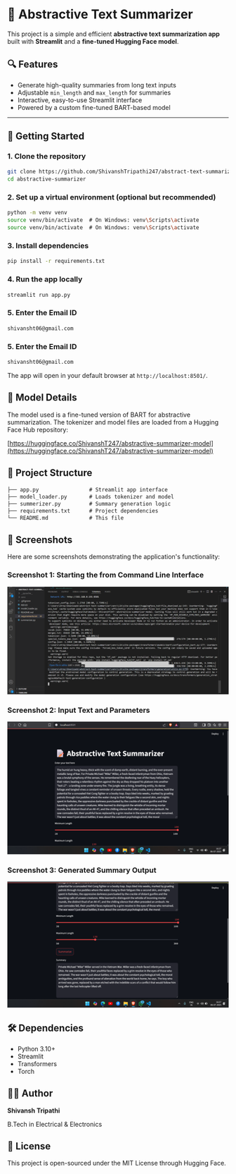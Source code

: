 # 📝 Abstractive Text Summarizer

This project is a simple and efficient **abstractive text summarization app** built with **Streamlit** and a **fine-tuned Hugging Face model**.

## 🔍 Features

* Generate high-quality summaries from long text inputs
* Adjustable `min_length` and `max_length` for summaries
* Interactive, easy-to-use Streamlit interface
* Powered by a custom fine-tuned BART-based model

---

## 🚀 Getting Started

### 1. Clone the repository

```bash
git clone https://github.com/ShivanshTripathi247/abstract-text-summarizer
cd abstractive-summarizer
```

### 2. Set up a virtual environment (optional but recommended)

```bash
python -m venv venv
source venv/bin/activate  # On Windows: venv\Scripts\activate
source venv/bin/activate  # On Windows: venv\Scripts\activate
```

### 3. Install dependencies

```bash
pip install -r requirements.txt
```

### 4. Run the app locally

```bash
streamlit run app.py
```

### 5. Enter the Email ID

```bash
shivansht06@gmail.com
```

### 5. Enter the Email ID

```bash
shivansht06@gmail.com
```

The app will open in your default browser at `http://localhost:8501/`.

## 🧠 Model Details

The model used is a fine-tuned version of BART for abstractive summarization.
The tokenizer and model files are loaded from a Hugging Face Hub repository:

[https://huggingface.co/ShivanshT247/abstractive-summarizer-model](https://huggingface.co/ShivanshT247/abstractive-summarizer-model)

## 📁 Project Structure

```
├── app.py                # Streamlit app interface
├── model_loader.py       # Loads tokenizer and model
├── summerizer.py         # Summary generation logic
├── requirements.txt      # Project dependencies
└── README.md             # This file
```

## 📸 Screenshots

Here are some screenshots demonstrating the application's functionality:

### Screenshot 1: Starting the from Command Line Interface
[![User Details Dialog Placeholder](./src/4.png)](./src/2.png)

### Screenshot 2: Input Text and Parameters
[![User Details Dialog Placeholder](./src/2.png)](./src/3.png)

### Screenshot 3: Generated Summary Output
[![User Details Dialog Placeholder](./src/3.png)](./src/4.png)



## 🛠️ Dependencies

* Python 3.10+
* Streamlit
* Transformers
* Torch

## 🙋‍♂️ Author

**Shivansh Tripathi**

B.Tech in Electrical & Electronics


## 📄 License

This project is open-sourced under the MIT License through Hugging Face.
